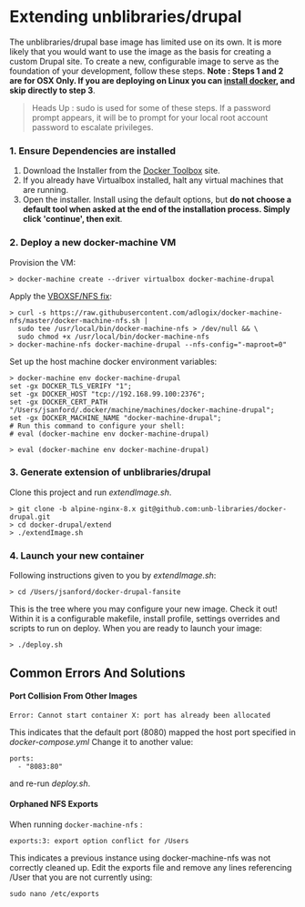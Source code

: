 # Extending unblibraries/drupal
The unblibraries/drupal base image has limited use on its own. It is more likely that you would want to use the image as the basis for creating a custom Drupal site. To create a new, configurable image to serve as the foundation of your development, follow these steps. __Note : Steps 1 and 2 are for OSX Only. If you are deploying on Linux you can [install docker](https://docs.docker.com/engine/installation/), and skip directly to step 3__.

> Heads Up : sudo is used for some of these steps. If a password prompt appears, it will be to prompt for your local root account password to escalate privileges.

### 1. Ensure Dependencies are installed

1. Download the Installer from the [Docker Toolbox](https://www.docker.com/toolbox) site.
2. If you already have Virtualbox installed, halt any virtual machines that are running.
3. Open the installer. Install using the default options, but **do not choose a default tool when asked at the end of the installation process. Simply click 'continue', then exit**.

### 2. Deploy a new docker-machine VM
Provision the VM:

```
> docker-machine create --driver virtualbox docker-machine-drupal
```

Apply the [VBOXSF/NFS fix](http://jacobsanford.com/blog/2016/02/18/solultion-boot2docker-issue-number-581/):

```
> curl -s https://raw.githubusercontent.com/adlogix/docker-machine-nfs/master/docker-machine-nfs.sh |
  sudo tee /usr/local/bin/docker-machine-nfs > /dev/null && \
  sudo chmod +x /usr/local/bin/docker-machine-nfs
> docker-machine-nfs docker-machine-drupal --nfs-config="-maproot=0"
```

Set up the host machine docker environment variables:

```
> docker-machine env docker-machine-drupal
set -gx DOCKER_TLS_VERIFY "1";
set -gx DOCKER_HOST "tcp://192.168.99.100:2376";
set -gx DOCKER_CERT_PATH "/Users/jsanford/.docker/machine/machines/docker-machine-drupal";
set -gx DOCKER_MACHINE_NAME "docker-machine-drupal";
# Run this command to configure your shell:
# eval (docker-machine env docker-machine-drupal)

> eval (docker-machine env docker-machine-drupal)
```

### 3. Generate extension of unblibraries/drupal
Clone this project and run _extendImage.sh_.

```
> git clone -b alpine-nginx-8.x git@github.com:unb-libraries/docker-drupal.git
> cd docker-drupal/extend
> ./extendImage.sh
```

### 4. Launch your new container
Following instructions given to you by _extendImage.sh_:
```
> cd /Users/jsanford/docker-drupal-fansite
```

This is the tree where you may configure your new image. Check it out! Within it is a configurable makefile, install profile, settings overrides and scripts to run on deploy. When you are ready to launch your image:

```
> ./deploy.sh
```

## Common Errors And Solutions

#### Port Collision From Other Images

```Error: Cannot start container X: port has already been allocated```

This indicates that the default port (8080) mapped the host port specified in _docker-compose.yml_ Change it to another value:

```
ports:
  - "8083:80"
```

 and re-run _deploy.sh_.

#### Orphaned NFS Exports

When running ```docker-machine-nfs``` :

```exports:3: export option conflict for /Users```

This indicates a previous instance using docker-machine-nfs was not correctly cleaned up. Edit the exports file and remove any lines referencing /User that you are not currently using:

```sudo nano /etc/exports```

